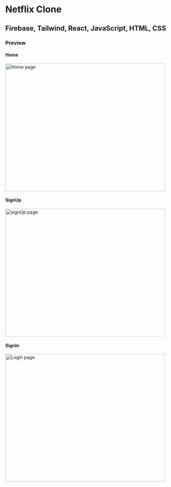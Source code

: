 # Netflix Clone

## Firebase, Tailwind, React, JavaScript, HTML, CSS


### Preview

#### Home

<img src="https://github.com/APatel-AI/Netflix-Clone/assets/113603155/36a40a4f-8e6d-4dbf-a556-2154deb6ebc1" alt="Home page" width="500" height="400" />

#### SignUp 

<img src="https://github.com/APatel-AI/Netflix-Clone/assets/113603155/bf6bd318-bb09-4265-b3a9-2399c912d399" alt="signUp page" width="500" height="400" />

#### SignIn 
<img src="https://github.com/APatel-AI/Netflix-Clone/assets/113603155/8615ed77-509c-4b92-8b2b-0c53fd89b189" alt="Login page" width="500" height="400" />

